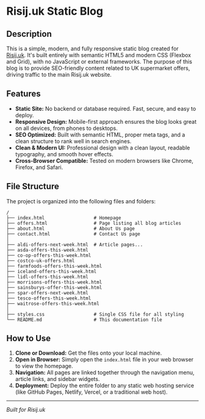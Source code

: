 # Risij.uk Static Blog

## Description

This is a simple, modern, and fully responsive static blog created for [Risij.uk](https://risij.uk). It's built entirely with semantic HTML5 and modern CSS (Flexbox and Grid), with no JavaScript or external frameworks. The purpose of this blog is to provide SEO-friendly content related to UK supermarket offers, driving traffic to the main Risij.uk website.

## Features

-   **Static Site:** No backend or database required. Fast, secure, and easy to deploy.
-   **Responsive Design:** Mobile-first approach ensures the blog looks great on all devices, from phones to desktops.
-   **SEO Optimized:** Built with semantic HTML, proper meta tags, and a clean structure to rank well in search engines.
-   **Clean & Modern UI:** Professional design with a clean layout, readable typography, and smooth hover effects.
-   **Cross-Browser Compatible:** Tested on modern browsers like Chrome, Firefox, and Safari.

## File Structure

The project is organized into the following files and folders:

```
/
├── index.html                  # Homepage
├── offers.html                 # Page listing all blog articles
├── about.html                  # About Us page
├── contact.html                # Contact Us page
│
├── aldi-offers-next-week.html  # Article pages...
├── asda-offers-this-week.html
├── co-op-offers-this-week.html
├── costco-uk-offers.html
├── farmfoods-offers-this-week.html
├── iceland-offers-this-week.html
├── lidl-offers-this-week.html
├── morrisons-offers-this-week.html
├── sainsburys-offer-this-week.html
├── spar-offers-next-week.html
├── tesco-offers-this-week.html
├── waitrose-offers-this-week.html
│
├── styles.css                  # Single CSS file for all styling
└── README.md                   # This documentation file
```

## How to Use

1.  **Clone or Download:** Get the files onto your local machine.
2.  **Open in Browser:** Simply open the `index.html` file in your web browser to view the homepage.
3.  **Navigation:** All pages are linked together through the navigation menu, article links, and sidebar widgets.
4.  **Deployment:** Deploy the entire folder to any static web hosting service (like GitHub Pages, Netlify, Vercel, or a traditional web host).

---
*Built for Risij.uk*
